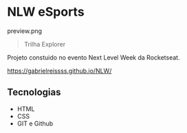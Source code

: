 # NLW eSports 

preview.png

> Trilha Explorer

Projeto constuido no evento Next Level Week da Rocketseat.


https://gabrielreissss.github.io/NLW/


## Tecnologias

- HTML
- CSS
- GIT e Github
